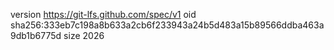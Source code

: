 version https://git-lfs.github.com/spec/v1
oid sha256:333eb7c198a8b633a2cb6f233943a24b5d483a15b89566ddba463a9db1b6775d
size 2026
